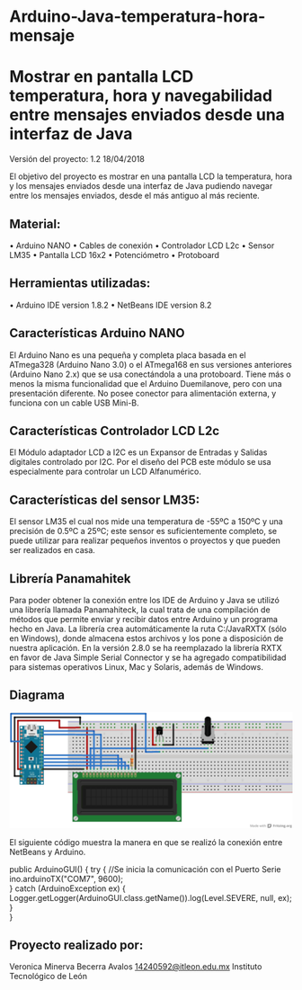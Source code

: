 # Arduino-Java-temperatura-hora-mensaje

Mostrar en  pantalla LCD temperatura, hora y navegabilidad entre mensajes enviados desde una interfaz de Java
=============================================================================================================

Versión del proyecto:  1.2   18/04/2018

El objetivo del proyecto es mostrar en una pantalla LCD la temperatura, hora y los mensajes enviados desde una interfaz de Java pudiendo navegar entre los mensajes enviados, desde el más antiguo al más reciente. 

Material:
---------
•	Arduino NANO
•	Cables de conexión
•	Controlador LCD L2c
•	Sensor LM35
•	Pantalla LCD 16x2
•	Potenciómetro
•	Protoboard

Herramientas utilizadas:
------------------------
•	Arduino IDE version 1.8.2
•	NetBeans IDE version 8.2

Características Arduino NANO
----------------------------
El Arduino Nano es una pequeña y completa placa basada en el ATmega328 (Arduino Nano 3.0) o el ATmega168 en sus versiones anteriores (Arduino Nano 2.x) que se usa conectándola a una protoboard. Tiene más o menos la misma funcionalidad que el Arduino Duemilanove, pero con una presentación diferente. No posee conector para alimentación externa, y funciona con un cable USB Mini-B.

Características Controlador LCD L2c
-----------------------------------
El Módulo adaptador LCD a I2C es un Expansor de Entradas y Salidas digitales controlado por I2C. Por el diseño del PCB este módulo se usa especialmente para controlar un LCD Alfanumérico.

Características del sensor LM35:
--------------------------------
El sensor LM35 el cual nos mide una temperatura de -55ºC a 150ºC y una precisión de 0.5ºC a 25ºC; este sensor es suficientemente completo, se puede utilizar para realizar pequeños inventos o proyectos y que pueden ser realizados en casa.

Librería Panamahitek
--------------------
Para poder obtener la conexión entre los IDE de Arduino y Java se utilizó una librería llamada Panamahiteck, la cual trata de una compilación de métodos que permite enviar y recibir datos entre Arduino y un programa hecho en Java. La librería crea automáticamente la ruta C:/JavaRXTX (sólo en Windows), donde almacena estos archivos y los pone a disposición de nuestra aplicación. En la versión 2.8.0 se ha reemplazado la librería RXTX en favor de Java Simple Serial Connector y se ha agregado compatibilidad para sistemas operativos Linux, Mac y Solaris, además de Windows.

Diagrama
--------
![Imagen_Arduino](java-arduino_bb.jpg "java-arduino_bb")

El siguiente código muestra la manera en que se realizó la conexión entre NetBeans y Arduino.

public ArduinoGUI() {
try {
//Se inicia la comunicación con el Puerto Serie
ino.arduinoTX("COM7", 9600);     
} catch (ArduinoException ex) {
Logger.getLogger(ArduinoGUI.class.getName()).log(Level.SEVERE, null, ex);
}        
}

Proyecto realizado por:
-----------------------
Veronica Minerva Becerra Avalos
14240592@itleon.edu.mx
Instituto Tecnológico de León

